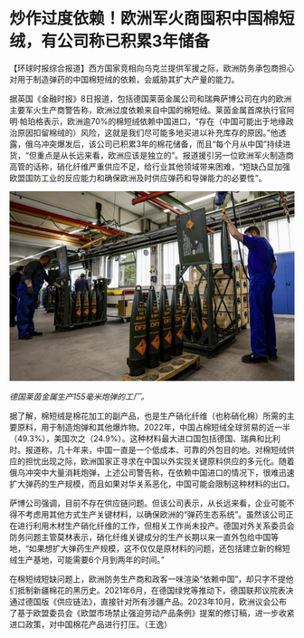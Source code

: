 # 炒作过度依赖！欧洲军火商囤积中国棉短绒，有公司称已积累3年储备

【环球时报综合报道】西方国家竞相向乌克兰提供军援之际，欧洲防务承包商担心对用于制造弹药的中国棉短绒的依赖，会威胁其扩大产量的能力。

据英国《金融时报》8日报道，包括德国莱茵金属公司和瑞典萨博公司在内的欧洲主要军火生产商警告称，欧洲过度依赖来自中国的棉短绒。莱茵金属首席执行官阿明·帕珀格表示，欧洲逾70%的棉短绒依赖中国进口，“存在（中国可能出于地缘政治原因扣留棉绒的）风险，这就是我们尽可能多地买进以补充库存的原因。”他透露，俄乌冲突爆发后，该公司已积累3年的棉花储备，而且“每个月从中国”持续进货，“但重点是从长远来看，欧洲应该是独立的”。报道援引另一位欧洲军火制造商高管的话称，硝化纤维严重供应不足，给行业其他领域带来困难，“短缺凸显加强欧盟国防工业的反应能力和确保欧洲及时供应弹药和导弹能力的必要性”。

![099c24f4012160da448596cbc14a63cb.jpg](https://raw.githubusercontent.com/qqhsx/qqnews_image/main/2024/04/09/炒作过度依赖！欧洲军火商囤积中国棉短绒，有公司称已积累3年储备/099c24f4012160da448596cbc14a63cb.jpg)

_德国莱茵金属生产155毫米炮弹的工厂。_

据了解，棉短绒是棉花加工的副产品，也是生产硝化纤维（也称硝化棉）所需的主要原料，用于制造炮弹和其他爆炸物。2022年，中国占棉短绒全球贸易的近一半（49.3%），美国次之（24.9%）。这种材料最大进口国包括德国、瑞典和比利时。报道称，几十年来，中国一直是一个低成本、可靠的外包目的地。对棉短绒供应的担忧出现之际，欧洲国家正寻求在中国以外实现关键原料供应的多元化。随着俄乌冲突中大量消耗炮弹，上述公司警告称，在依赖中国进口的情况下，很难迅速扩大弹药的生产规模，而且如果对华关系恶化，中国可能会限制这种材料的出口。

萨博公司强调，目前不存在供应链问题。但该公司表示，从长远来看，企业可能不得不考虑用其他方式生产关键材料，以确保欧洲的“弹药生态系统”。虽然该公司正在进行利用木材生产硝化纤维的工作，但相关工作尚未投产。德国对外关系委员会防务问题主管莫林表示，硝化纤维关键成分的生产长期以来一直外包给中国等地，“如果想扩大弹药生产规模，这不仅仅是原材料的问题，还包括建立新的棉短绒生产基地，可能需要6个月到两年的时间。”

在棉短绒短缺问题上，欧洲防务生产商和政客一味渲染“依赖中国”，却只字不提他们抵制新疆棉花的黑历史。2021年6月，在德国绿党等推动下，德国联邦议院表决通过德国版《供应链法》，直接针对所有涉疆产品。2023年10月，欧洲议会公布了基于欧盟委员会《欧盟市场禁止强迫劳动产品条例》提案的修订稿，进一步收紧进口政策，对中国棉花产品进行打压。（王逸）

